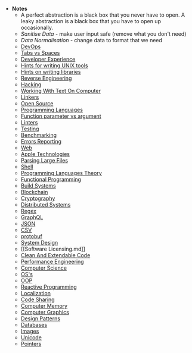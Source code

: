 - **Notes**
	- A perfect abstraction is a black box that you never have to open. A leaky abstraction is a black box that you have to open up occasionally.
	- *Sanitise Data* - make user input safe (remove what you don't need)
	- *Data Normalisation* - change data to format that we need
	- [DevOps](DevOps.md)
	- [Tabs vs Spaces](Tabs%20vs%20Spaces.md)
	- [Developer Experience](Developer%20Experience.md)
	- [Hints for writing UNIX tools](Programming/Hints%20for%20writing%20UNIX%20tools.md)
	- [Hints on writing libraries](Hints%20on%20writing%20libraries.md)
	- [Reverse Engineering](Reverse%20Engineering.md)
	- [Hacking](Hacking.md)
	- [Working With Text On Computer](Working%20With%20Text%20On%20Computer.md)
	- [Linkers](../Linkers.md)
	- [Open Source](../Open%20Source.md)
	- [Programming Languages](Programming%20Languages.md)
	- [Function parameter vs argument](Function%20parameter%20vs%20argument.md)
	- [Linters](Linters.md)
	- [Testing](Testing.md)
	- [Benchmarking](Benchmarking.md)
	- [Errors Reporting](Errors%20Reporting.md)
	- [Web](Programming/Web.md)
	- [Apple Technologies](Programming/Apple%20Technologies.md)
	- [Parsing Large Files](Programming/Parsing%20Large%20Files.md)
	- [Shell](Programming/Shell.md)
	- [Programming Languages Theory](../Programming%20Languages%20Theory.md)
	- [Functional Programming](Programming/Paradigms/Functional%20Programming.md)
	- [Build Systems](Programming/Build%20Systems.md)
	- [Blockchain](Programming/Blockchain.md)
	- [Cryptography](Programming/Cryptography.md)
	- [Distributed Systems](../Distributed%20Systems.md)
	- [Regex](Programming/Regex.md)
	- [GraphQL](Programming/GraphQL.md)
	- [JSON](Programming/JSON.md)
	- [CSV](CSV.md)
	- [protobuf](protobuf.md)
	- [System Design](../System%20Design.md)
	- [[Software Licensing.md]]
	- [Clean And Extendable Code](Programming/Clean%20And%20Extendable%20Code.md)
	- [Performance Engineering](Programming/Performance%20Engineering.md)
	- [Computer Science](Programming/Computer%20Science.md)
	- [OS's](Programming/OS's.md)
	- [OOP](Programming/Paradigms/OOP.md)
	- [Reactive Programming](Programming/Paradigms/Reactive%20Programming.md)
	- [Localization](Programming/Localization.md)
	- [Code Sharing](Programming/Code%20Sharing.md)
	- [Computer Memory](../Computer%20Memory.md)
	- [Computer Graphics](Programming/Computer%20Graphics.md)
	- [Design Patterns](Programming/Design%20Patterns.md)
	- [Databases](Programming/Databases.md)
	- [Images](Images.md)
	- [Unicode](../Unicode.md)
	- [Pointers](../Pointers.md)